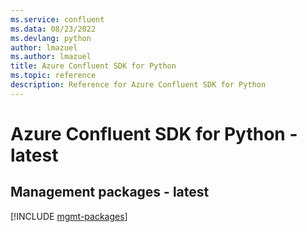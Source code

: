 ```yaml
---
ms.service: confluent
ms.data: 08/23/2022
ms.devlang: python
author: lmazuel
ms.author: lmazuel
title: Azure Confluent SDK for Python
ms.topic: reference
description: Reference for Azure Confluent SDK for Python
---
```

# Azure Confluent SDK for Python - latest

## Management packages - latest
[!INCLUDE [mgmt-packages](confluent-mgmt-index.md)]